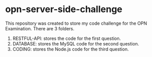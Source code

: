 # opn-server-side-challenge
This repository was created to store my code challenge for the OPN Examination.
There are 3 folders.
1. RESTFUL-API: stores the code for the first question.
2. DATABASE: stores the MySQL code for the second question.
3. CODING: stores the Node.js code for the third question.
